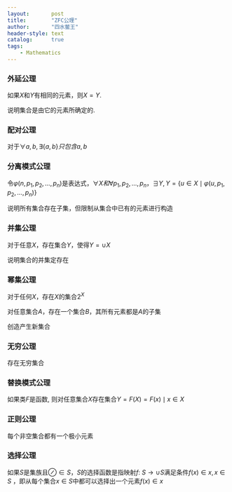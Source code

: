 ```yaml
---
layout:       post
title:        "ZFC公理"
author:       "四水鳖王"
header-style: text
catalog:      true
tags:
    - Mathematics    
---
```


### 外延公理

如果$X$和$Y$有相同的元素，则$X=Y$.

说明集合是由它的元素所确定的.

### 配对公理

对于$\forall a,b, \exists \{a,b\}只包含a,b$

### 分离模式公理

令$\varphi(n, p_1, p_2, \dots, p_n)$是表达式，$\forall X和\forall p_1, p_2, \dots ,p_n$，$\exists Y, Y=\{u\in X\mid \varphi(u, p_1, p_2, \dots, p_n) \}$

说明所有集合存在子集，但限制从集合中已有的元素进行构造

### 并集公理

对于任意$X$，存在集合$Y$，使得$Y=\cup X$

说明集合的并集定存在

### 幂集公理

对于任何$X$，存在$X$的集合$2^X$

对任意集合$A$，存在一个集合$B$，其所有元素都是$A$的子集

创造产生新集合

### 无穷公理

存在无穷集合

### 替换模式公理

如果类$F$是函数, 则对任意集合$X$存在集合$Y=F(X)={F(x) \mid x \in X}$

### 正则公理

每个非空集合都有一个极小元素

### 选择公理

如果$S$是集族且$\oslash \in S$，$S$的选择函数是指映射$f$: $S\rightarrow \cup S$满足条件$f\left(x\right)\in x, x \in S$ ，即从每个集合$x \in S$中都可以选择出一个元素$f\left(x\right) \in x$

